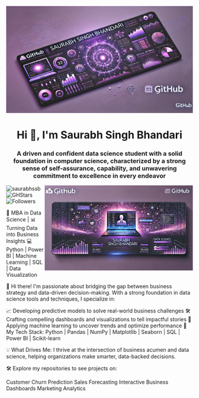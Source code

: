 <a href="https://linktr.ee/Saurabh_Singh_Bhandari_SSB">
  <img src="https://raw.githubusercontent.com/SaurabhSSB/SaurabhSSB/main/Image.webp" alt="Logo">
</a>
<h1 align="center">Hi 👋, I'm Saurabh Singh Bhandari</h1>
<h3 align="center">A driven and confident data science student with a solid foundation in computer science, characterized by a strong sense of self-assurance, capability, and unwavering commitment to excellence in every endeavor</h3>

<a href="https://linktr.ee/Saurabh_Singh_Bhandari_SSB" target="_blank">
  <img align="right" alt="Data Scientist" width="400" src="https://raw.githubusercontent.com/SaurabhSSB/SaurabhSSB/main/Final%20(2).webp">
</a>

<p align="left">
  <img src="https://komarev.com/ghpvc/?username=saurabhssb&label=Profile%20views&color=0e75b6&style=flat" alt="saurabhssb" />
  <img src="https://img.shields.io/github/stars/SaurabhSSB" alt="GHStars" />
  <img src="https://img.shields.io/github/followers/SaurabhSSB" alt="Followers" />
</p>

🚀 MBA in Data Science | 📊 Turning Data into Business Insights
💻 Python | Power BI | Machine Learning | SQL | Data Visualization

👋 Hi there! I'm passionate about bridging the gap between business strategy and data-driven decision-making. With a strong foundation in data science tools and techniques, I specialize in:

📈 Developing predictive models to solve real-world business challenges
🛠️ Crafting compelling dashboards and visualizations to tell impactful stories
🤖 Applying machine learning to uncover trends and optimize performance
🌟 My Tech Stack: Python | Pandas | NumPy | Matplotlib | Seaborn | SQL | Power BI | Scikit-learn

💡 What Drives Me: I thrive at the intersection of business acumen and data science, helping organizations make smarter, data-backed decisions.

🛠️ Explore my repositories to see projects on:

Customer Churn Prediction
Sales Forecasting
Interactive Business Dashboards
Marketing Analytics
